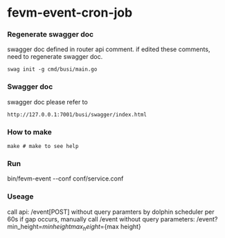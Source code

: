 # fevm-event-cron-job

### Regenerate swagger doc
swagger doc defined in router api comment.
if edited these comments, need to regenerate swagger doc.

```shell script
swag init -g cmd/busi/main.go
```
### Swagger doc
swagger doc please refer to
```
http://127.0.0.1:7001/busi/swagger/index.html
```
### How to make
```
make # make to see help
```

### Run
bin/fevm-event --conf conf/service.conf

### Useage
call api: /event[POST] without query paramters by dolphin scheduler per 60s
if gap occurs, manually call /event without query parameters:
/event?min_height=${min height}max_height=${max height}
